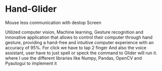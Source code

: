 # Hand-Glider
Mouse less communication with destop Screen

Utilized computer vision, Machine learning, Gesture recognition and innovative application that allows to control their computer through hand gesture, providing a hand-free and intuitive computer experience with an accuracy of 95%. 
For click we have to tap 2 finger And also the voice assistant, user have to just spell or speck the command to Glider will run it. 
where I use the different libraries like Numpy, Pandas, OpenCV and Pyautogui to implement it 
